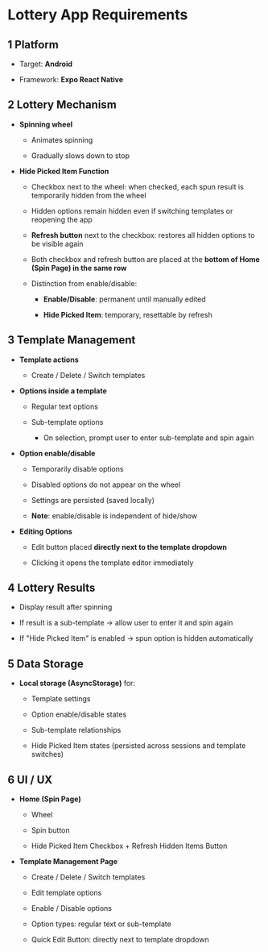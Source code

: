 # Lottery App Requirements

## 1️ Platform

- Target: **Android**

- Framework: **Expo React Native**


## 2️ Lottery Mechanism

- **Spinning wheel**

    - Animates spinning

    - Gradually slows down to stop

- **Hide Picked Item Function**
    - Checkbox next to the wheel: when checked, each spun result is temporarily hidden from the wheel

    - Hidden options remain hidden even if switching templates or reopening the app

    - **Refresh button** next to the checkbox: restores all hidden options to be visible again

    - Both checkbox and refresh button are placed at the **bottom of Home (Spin Page) in the same row**

    - Distinction from enable/disable:

        - **Enable/Disable**: permanent until manually edited

        - **Hide Picked Item**: temporary, resettable by refresh


## 3️ Template Management

- **Template actions**

    - Create / Delete / Switch templates

- **Options inside a template**

    - Regular text options

    - Sub-template options

        - On selection, prompt user to enter sub-template and spin again

- **Option enable/disable**

    - Temporarily disable options

    - Disabled options do not appear on the wheel

    - Settings are persisted (saved locally)

    - **Note**: enable/disable is independent of hide/show

- **Editing Options**

    - Edit button placed **directly next to the template dropdown**

    - Clicking it opens the template editor immediately


## 4️ Lottery Results

- Display result after spinning

- If result is a sub-template → allow user to enter it and spin again

- If "Hide Picked Item" is enabled → spun option is hidden automatically


## 5️ Data Storage

- **Local storage (AsyncStorage)** for:

    - Template settings

    - Option enable/disable states

    - Sub-template relationships

    - Hide Picked Item states (persisted across sessions and template switches)


## 6️ UI / UX

- **Home (Spin Page)**

    - Wheel

    - Spin button

    - Hide Picked Item Checkbox + Refresh Hidden Items Button

- **Template Management Page**

    - Create / Delete / Switch templates

    - Edit template options

    - Enable / Disable options

    - Option types: regular text or sub-template

    - Quick Edit Button: directly next to template dropdown